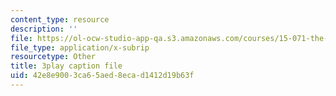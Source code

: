 ```yaml
---
content_type: resource
description: ''
file: https://ol-ocw-studio-app-qa.s3.amazonaws.com/courses/15-071-the-analytics-edge-spring-2017/42e8e9003ca65aed8ecad1412d19b63f_m0Yce2rtZJ8.vtt
file_type: application/x-subrip
resourcetype: Other
title: 3play caption file
uid: 42e8e900-3ca6-5aed-8eca-d1412d19b63f
---
```


